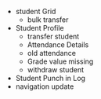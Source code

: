 - student Grid
	- bulk transfer
- Student Profile
	- transfer student
	- Attendance Details
	- old attendance
	- Grade value missing
	- withdraw student
- Student Punch in Log
- navigation update